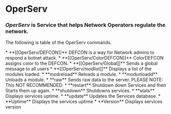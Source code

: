 # OperServ
### *OperServ* is Service that helps Network Operators regulate the network.
<p>The following is table of the OperServ commands.</p>
* **[[OperServ/DEFCON]]** DEFCON is a way for Network admins to respond a botnet attack.
* **[[OperServ/ColorDEFCON]]** ColorDEFCON assigns color to the DEFCON.
* **[[OperServ/Global]]** Sends a global message to all users
* **[[OperServ/modlist]]** Displays a list of the modules loaded.
* **modreload** Reloads a module.
* **modunloadd** Unloads a module.
* **raw** Sends raw data to the server. PLEASE NOTE: This NOT RECOMMENDED.
* **restart**  Shutdown down Services and then Starts them up again.
* **shutdown** Shutdowns services.
* **stats** Displays services uptime.
* **update** Updates the Services database. 
* **Uptime** Displays the services uptime
* **Version** Displays services version